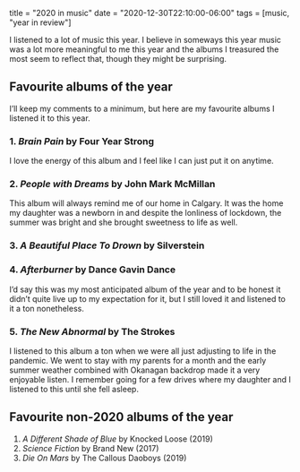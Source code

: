 title = "2020 in music"
date = "2020-12-30T22:10:00-06:00"
tags = [music, "year in review"]

I listened to a lot of music this year. I believe in someways this year music
was a lot more meaningful to me this year and the albums I treasured the most
seem to reflect that, though they might be surprising.

## Favourite albums of the year

I’ll keep my comments to a minimum, but here are my favourite albums I listened
it to this year.

### 1. _Brain Pain_ by Four Year Strong  

I love the energy of this album and I feel like I can just put it on anytime.

### 2. _People with Dreams_ by John Mark McMillan  

This album will always remind me of our home in Calgary. It was the home my
daughter was a newborn in and despite the lonliness of lockdown, the summer was
bright and she brought sweetness to life as well.

### 3. _A Beautiful Place To Drown_ by Silverstein

### 4. _Afterburner_ by Dance Gavin Dance

I’d say this was my most anticipated album of the year and to be honest it
didn’t quite live up to my expectation for it, but I still loved it and listened
to it a ton nonetheless.

### 5. _The New Abnormal_ by The Strokes  

I listened to this album a ton when we were all just adjusting to life in the
pandemic. We went to stay with my parents for a month and the early summer
weather combined with Okanagan backdrop made it a very enjoyable listen. I
remember going for a few drives where my daughter and I listened to this until
she fell asleep.

## Favourite non-2020 albums of the year

1. _A Different Shade of Blue_ by Knocked Loose (2019)
2. _Science Fiction_ by Brand New (2017)
3. _Die On Mars_ by The Callous Daoboys (2019)
